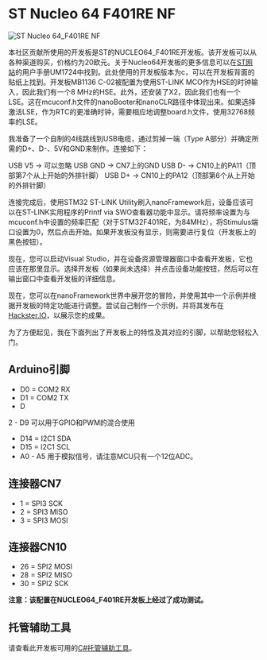 # ST Nucleo 64 F401RE NF

![ST Nucleo 64_F401RE NF](https://www.st.com/bin/ecommerce/api/image.PF260000.en.feature-description-include-personalized-no-cpn-medium.jpg)

本社区贡献所使用的开发板是ST的NUCLEO64_F401RE开发板。该开发板可以从各种渠道购买，价格约为20欧元。关于Nucleo64开发板的更多信息可以在[ST网站](https://www.st.com)的用户手册UM1724中找到。此处使用的开发板版本为c，可以在开发板背面的贴纸上找到。开发板MB1136 C-02被配置为使用ST-LINK MCO作为HSE的时钟输入，因此我们有一个8 MHz的HSE。此外，还安装了X2，因此我们也有一个LSE。这在mcuconf.h文件的nanoBooter和nanoCLR路径中体现出来。如果选择激活LSE，作为RTC的更准确时钟，需要相应地调整board.h文件，使用32768频率的LSE。

我准备了一个自制的4线跳线到USB电缆，通过剪掉一端（Type A部分）并确定所需的D+、D-、5V和GND来制作。连接如下：

USB V5  ->  可以忽略
USB GND ->  CN7上的GND
USB D-  ->  CN10上的PA11（顶部第7个从上开始的外排针脚）
USB D+  ->  CN10上的PA12（顶部第6个从上开始的外排针脚）

连接完成后，使用STM32 ST-LINK Utility刷入nanoFramework后，设备应该可以在ST-LINK实用程序的Printf via SWO查看器功能中显示。请将频率设置为与mcuconf.h中设置的频率匹配（对于STM32F401RE，为84MHz），将Stimulus端口设置为0，然后点击开始。如果开发板没有显示，则需要进行复位（开发板上的黑色按钮）。

现在，您可以启动Visual Studio，并在设备资源管理器窗口中查看开发板，它也应该在那里显示。选择开发板（如果尚未选择）并点击设备功能按钮，然后可以在输出窗口中查看开发板的详细信息。

现在，您可以在nanoFramework世界中展开您的冒险，并使用其中一个示例并根据开发板的特定功能进行调整。尝试自己制作一个示例，并将其发布在[Hackster.IO](https://www.hackster.io)，以展示您的成果。

为了方便起见，我在下面列出了开发板上的特性及其对应的引脚，以帮助您轻松入门。

## Arduino引脚

* D0 = COM2 RX
* D1 = COM2 TX
* D

2 - D9  可以用于GPIO和PWM的混合使用
* D14 = I2C1 SDA
* D15 = I2C1 SCL
* A0 - A5 用于模拟信号，请注意MCU只有一个12位ADC。

## 连接器CN7

* 1 = SPI3 SCK
* 2 = SPI3 MISO
* 3 = SPI3 MOSI

## 连接器CN10

* 26 = SPI2 MOSI
* 28 = SPI2 MISO
* 30 = SPI2 SCK

**注意：该配置在NUCLEO64_F401RE开发板上经过了成功测试。**

## 托管辅助工具

请查看此开发板可用的[C#托管辅助工具](https://github.com/nanoframework/nf-Community-Targets/tree/main/ChibiOS/ST_NUCLEO64_F401RE_NF/managed_helpers)。